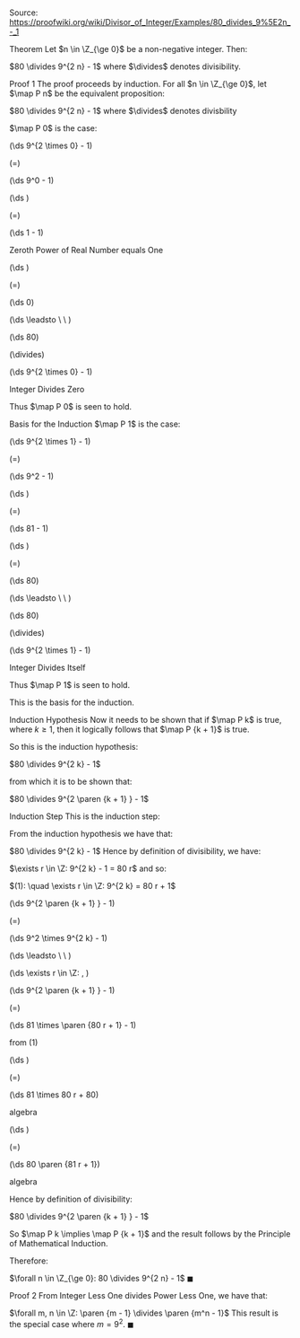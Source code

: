 # 

Source: https://proofwiki.org/wiki/Divisor_of_Integer/Examples/80_divides_9%5E2n_-_1



Theorem
Let $n \in \Z_{\ge 0}$ be a non-negative integer.
Then:

$80 \divides 9^{2 n} - 1$
where $\divides$ denotes divisibility.


Proof 1
The proof proceeds by induction.
For all $n \in \Z_{\ge 0}$, let $\map P n$ be the equivalent proposition:

$80 \divides 9^{2 n} - 1$
where $\divides$ denotes divisbility

$\map P 0$ is the case:














\(\ds 9^{2 \times 0} - 1\)

\(=\)







\(\ds 9^0 - 1\)




















\(\ds \)

\(=\)







\(\ds 1 - 1\)





Zeroth Power of Real Number equals One














\(\ds \)

\(=\)







\(\ds 0\)














\(\ds \leadsto \ \ \)





\(\ds 80\)

\(\divides\)







\(\ds 9^{2 \times 0} - 1\)





Integer Divides Zero



Thus $\map P 0$ is seen to hold.


Basis for the Induction
$\map P 1$ is the case:














\(\ds 9^{2 \times 1} - 1\)

\(=\)







\(\ds 9^2 - 1\)




















\(\ds \)

\(=\)







\(\ds 81 - 1\)




















\(\ds \)

\(=\)







\(\ds 80\)














\(\ds \leadsto \ \ \)





\(\ds 80\)

\(\divides\)







\(\ds 9^{2 \times 1} - 1\)





Integer Divides Itself



Thus $\map P 1$ is seen to hold.

This is the basis for the induction.


Induction Hypothesis
Now it needs to be shown that if $\map P k$ is true, where $k \ge 1$, then it logically follows that $\map P {k + 1}$ is true.

So this is the induction hypothesis:

$80 \divides 9^{2 k} - 1$

from which it is to be shown that:

$80 \divides 9^{2 \paren {k + 1} } - 1$


Induction Step
This is the induction step:

From the induction hypothesis we have that:

$80 \divides 9^{2 k} - 1$
Hence by definition of divisibility, we have:

$\exists r \in \Z: 9^{2 k} - 1 = 80 r$
and so:

$(1): \quad \exists r \in \Z: 9^{2 k} = 80 r + 1$















\(\ds 9^{2 \paren {k + 1} } - 1\)

\(=\)







\(\ds 9^2 \times 9^{2 k} - 1\)














\(\ds \leadsto \ \ \)

\(\ds \exists r \in \Z: \, \)



\(\ds 9^{2 \paren {k + 1} } - 1\)

\(=\)







\(\ds 81 \times \paren {80 r + 1} - 1\)





from $(1)$














\(\ds \)

\(=\)







\(\ds 81 \times 80 r + 80\)





algebra














\(\ds \)

\(=\)







\(\ds 80 \paren {81 r + 1}\)





algebra



Hence by definition of divisibility:

$80 \divides 9^{2 \paren {k + 1} } - 1$

So $\map P k \implies \map P {k + 1}$ and the result follows by the Principle of Mathematical Induction.

Therefore:

$\forall n \in \Z_{\ge 0}: 80 \divides 9^{2 n} - 1$
$\blacksquare$


Proof 2
From Integer Less One divides Power Less One, we have that:

$\forall m, n \in \Z: \paren {m - 1} \divides \paren {m^n - 1}$
This result is the special case where $m = 9^2$.
$\blacksquare$





